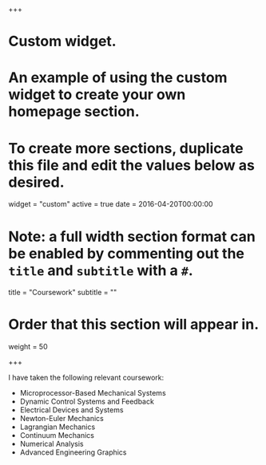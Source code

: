 +++
# Custom widget.
# An example of using the custom widget to create your own homepage section.
# To create more sections, duplicate this file and edit the values below as desired.
widget = "custom"
active = true
date = 2016-04-20T00:00:00

# Note: a full width section format can be enabled by commenting out the `title` and `subtitle` with a `#`.
title = "Coursework"
subtitle = ""

# Order that this section will appear in.
weight = 50

+++

I have taken the following relevant coursework:

- Microprocessor-Based Mechanical Systems
- Dynamic Control Systems and Feedback
- Electrical Devices and Systems
- Newton-Euler Mechanics
- Lagrangian Mechanics
- Continuum Mechanics
- Numerical Analysis
- Advanced Engineering Graphics
